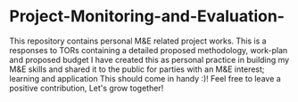 # Project-Monitoring-and-Evaluation-
This repository contains personal M&amp;E related project works. 
This is a responses to TORs containing a detailed proposed methodology, work-plan  and proposed budget 
I have created this as personal practice in building my M&E skills and shared it to the public for parties with an M&E interest; learning and application
This should come in handy :)! 
Feel free to leave a positive contribution, Let's grow together!
